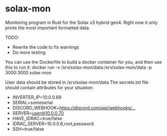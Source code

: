 # solax-mon

Monitoring program in Rust for the Solax x3 hybrid gen4. Right now it only prints the most important formatted data.

TODO:

- Rewrite the code to fix warnings
- Do more testing

You can use the Dockerfile to build a docker container for you, and then use this to run it:
docker run -v /srv/solax-mon/data:/srv/solax-mon/data -p 3000:3000 solax-mon

User data should be stored in /srv/solax-mon/data
The secrets.txt file should contain attributes for your situation:

- INVERTER_IP=10.0.0.69
- SERIAL=someserial
- DISCORD_WEBHOOK=<https://discord.com/api/webhooks/...>
- SERVER=user@10.0.0.70
- HAVE_IDRAC=true/false
- IDRAC_SERVER=10.0.0.6,root,password
- SSH=true/false
